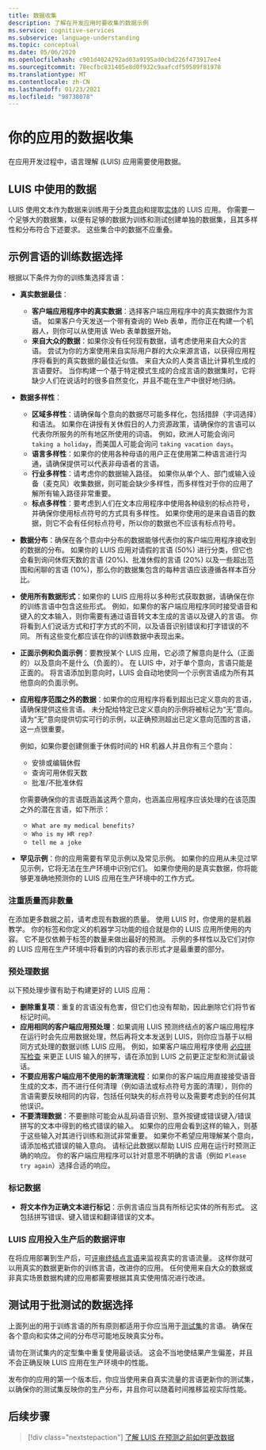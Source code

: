 ```yaml
---
title: 数据收集
description: 了解在开发应用时要收集的数据示例
ms.service: cognitive-services
ms.subservice: language-understanding
ms.topic: conceptual
ms.date: 05/06/2020
ms.openlocfilehash: c901d4024292ad03a9195ad0cbd226f473917ee4
ms.sourcegitcommit: 78ecfbc831405e8d0f932c9aafcdf59589f81978
ms.translationtype: MT
ms.contentlocale: zh-CN
ms.lasthandoff: 01/23/2021
ms.locfileid: "98738078"
---
```

# <a name="data-collection-for-your-app"></a>你的应用的数据收集

在应用开发过程中，语言理解 (LUIS) 应用需要使用数据。

## <a name="data-used-in-luis"></a>LUIS 中使用的数据

LUIS 使用文本作为数据来训练用于分类[意向](luis-concept-intent.md)和提取[实体](luis-concept-entity-types.md)的 LUIS 应用。 你需要一个足够大的数据集，以便有足够的数据为训练和测试创建单独的数据集，且其多样性和分布符合下述要求。  这些集合中的数据不应重叠。

## <a name="training-data-selection-for-example-utterances"></a>示例言语的训练数据选择

根据以下条件为你的训练集选择言语：

* **真实数据最佳**：
    * **客户端应用程序中的真实数据**：选择客户端应用程序中的真实数据作为言语。  如果客户今天发送一个带有查询的 Web 表单，而你正在构建一个机器人，则你可以从使用该 Web 表单数据开始。
    * **来自大众的数据**：如果你没有任何现有数据，请考虑使用来自大众的言语。  尝试为你的方案使用来自实际用户群的大众来源言语，以获得应用程序将看到的真实数据的最佳近似值。 来自大众的人类言语比计算机生成的言语要好。  当你构建一个基于特定模式生成的合成言语的数据集时，它将缺少人们在说话时的很多自然变化，并且不能在生产中很好地归纳。
* **数据多样性**：
    * **区域多样性**：请确保每个意向的数据尽可能多样化，包括措辞（字词选择）和语法。  如果你在讲授有关休假日的人力资源政策，请确保你的言语可以代表你所服务的所有地区所使用的词语。  例如，欧洲人可能会询问 `taking a holiday`，而美国人可能会询问 `taking vacation days`。
    * **语言多样性**：如果你的使用各种母语的用户正在使用第二种语言进行沟通，请确保提供可以代表非母语者的言语。
    * **行业多样性**：请考虑你的数据输入路径。 如果你从单个人、部门或输入设备（麦克风）收集数据，则可能会缺少多样性，而多样性对于你的应用了解所有输入路径非常重要。
    * **标点多样性**：要考虑到人们在文本应用程序中使用各种级别的标点符号，并确保你使用标点符号的方式具有多样性。 如果你使用的是来自语音的数据，则它不会有任何标点符号，所以你的数据也不应该有标点符号。
* **数据分布**：确保在各个意向中分布的数据能够代表你的客户端应用程序接收到的数据的分布。 如果你的 LUIS 应用对请假的言语 (50%) 进行分类，但它也会看到询问休假天数的言语 (20%)、批准休假的言语 (20%) 以及一些超出范围和闲聊的言语 (10%)，那么你的数据集包含的每种言语应该遵循各样本百分比。
* **使用所有数据形式**：如果你的 LUIS 应用将以多种形式获取数据，请确保在你的训练言语中包含这些形式。 例如，如果你的客户端应用程序同时接受语音和键入的文本输入，则你需要有通过语音转文本生成的言语以及键入的言语。  你将看到人们说话方式和打字方式的不同，以及语音识别错误和打字错误的不同。  所有这些变化都应该在你的训练数据中表现出来。
* **正面示例和负面示例**：要教授某个 LUIS 应用，它必须了解意向是什么（正面的）以及意向不是什么（负面的）。 在 LUIS 中，对于单个意向，言语只能是正面的。 将言语添加到意向时，LUIS 会自动地使同一个示例言语成为所有其他意向的负面示例。
* **应用程序范围之外的数据**：如果你的应用程序将看到超出已定义意向的言语，请确保提供这些言语。 未分配给特定已定义意向的示例将被标记为“无”意向。  请为“无”意向提供切实可行的示例，以正确预测超出已定义意向范围的言语，这一点很重要。

    例如，如果你要创建侧重于休假时间的 HR 机器人并且你有三个意向：
    * 安排或编辑休假
    * 查询可用休假天数
    * 批准/不批准休假

    你需要确保你的言语既涵盖这两个意向，也涵盖应用程序应该处理的在该范围之外的潜在言语，如下所示：
    * `What are my medical benefits?`
    * `Who is my HR rep?`
    * `tell me a joke`
* **罕见示例**：你的应用需要有罕见示例以及常见示例。  如果你的应用从未见过罕见示例，它将无法在生产环境中识别它们。 如果你使用的是真实数据，你将能够更准确地预测你的 LUIS 应用在生产环境中的工作方式。

### <a name="quality-instead-of-quantity"></a>注重质量而非数量

在添加更多数据之前，请考虑现有数据的质量。  使用 LUIS 时，你使用的是机器教学。  你的标签和你定义的机器学习功能的组合就是你的 LUIS 应用所使用的内容。  它不是仅依赖于标签的数量来做出最好的预测。  示例的多样性以及它们对你的 LUIS 应用在生产环境中将看到的内容的表示形式才是最重要的部分。

### <a name="preprocessing-data"></a>预处理数据

以下预处理步骤有助于构建更好的 LUIS 应用：

* **删除重复项**：重复的言语没有危害，但它们也没有帮助，因此删除它们将节省标记时间。
* **应用相同的客户端应用预处理**：如果调用 LUIS 预测终结点的客户端应用程序在运行时会先应用数据处理，然后再将文本发送到 LUIS，则你应当基于以相同方式处理的数据训练 LUIS 应用。 例如，如果客户端应用程序使用 [必应拼写检查](../bing-spell-check/overview.md) 来更正 LUIS 输入的拼写，请在添加到 LUIS 之前更正定型和测试最谈话。
* **不要应用客户端应用不使用的新清理流程**：如果你的客户端应用直接接受语音生成的文本，而不进行任何清理（例如语法或标点符号方面的清理），则你的言语需要反映相同的内容，包括任何缺失的标点符号以及需要考虑到的任何其他误识。
* **不要清理数据**：不要删除可能会从乱码语音识别、意外按键或错误键入/错误拼写的文本中得到的格式错误的输入。 如果你的应用会看到这样的输入，则基于这些输入对其进行训练和测试非常重要。 如果你不希望应用理解某个意向，请添加格式错误的输入意向。 请标记此数据以帮助 LUIS 应用在运行时预测正确的响应。 你的客户端应用程序可以针对意思不明确的言语（例如 `Please try again`）选择合适的响应。

### <a name="labeling-data"></a>标记数据

* **将文本作为正确文本进行标记**：示例言语应当具有所标记实体的所有形式。 这包括拼写错误、键入错误和翻译错误的文本。

### <a name="data-review-after-luis-app-is-in-production"></a>LUIS 应用投入生产后的数据评审

在将应用部署到生产后，可[评审终结点言语](luis-concept-review-endpoint-utterances.md)来监视真实的言语流量。  这样你就可以用真实的数据更新你的训练言语，改进你的应用。 任何使用来自大众的数据或非真实场景数据构建的应用都需要根据其真实使用情况进行改进。

## <a name="test-data-selection-for-batch-testing"></a>测试用于批测试的数据选择

上面列出的用于训练言语的所有原则都适用于你应当用于[测试集](./luis-how-to-batch-test.md)的言语。 确保在各个意向和实体之间的分布尽可能地反映真实分布。

请勿在测试集内的定型集中重复使用最谈话。 这会不当地使结果产生偏差，并且不会正确反映 LUIS 应用在生产环境中的性能。

发布你的应用的第一个版本后，你应当使用来自真实流量的言语更新你的测试集，以确保你的测试集反映你的生产分布，并且你可以随着时间推移监视实际性能。

## <a name="next-steps"></a>后续步骤

> [!div class="nextstepaction"]
> [了解 LUIS 在预测之前如何更改数据](luis-concept-data-alteration.md)